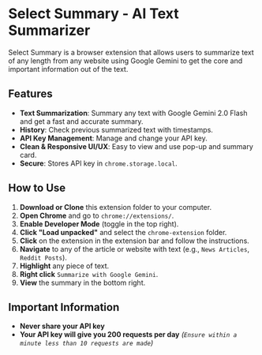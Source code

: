# Select Summary - AI Text Summarizer

Select Summary is a browser extension that allows users to summarize text of any length from any website using Google Gemini to get the core and important information out of the text. 

## Features
- **Text Summarization**: Summary any text with Google Gemini 2.0 Flash and get a fast and accurate summary.
- **History**: Check previous summarized text with timestamps.
- **API Key Management**: Manage and change your API key.
- **Clean & Responsive UI/UX**: Easy to view and use pop-up and summary card.
- **Secure**: Stores API key in `chrome.storage.local`.

## How to Use
1. **Download or Clone** this extension folder to your computer.
2. **Open Chrome** and go to `chrome://extensions/`.
3. **Enable Developer Mode** (toggle in the top right).
4. **Click "Load unpacked"** and select the `chrome-extension` folder.
5. **Click** on the extension in the extension bar and follow the instructions.
6. **Navigate** to any of the article or website with text (e.g., `News Articles`, `Reddit Posts`).
7. **Highlight** any piece of text.
8. **Right click** `Summarize with Google Gemini`.
9. **View** the summary in the bottom right.

## Important Information
- **Never share your API key**
- **Your API key will give you 200 requests per day** *(`Ensure within a minute less than 10 requests are made`)*
